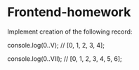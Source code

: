 # Frontend-homework
Implement creation of the following record:

console.log(0..V); // [0, 1, 2, 3, 4];

console.log(0..VII); // [0, 1, 2, 3, 4, 5, 6];
